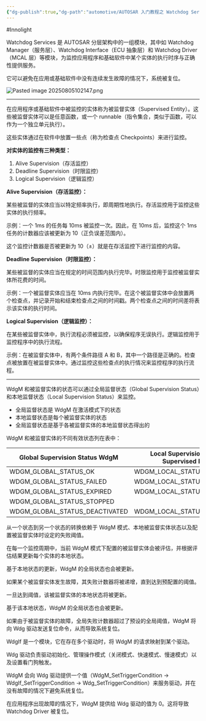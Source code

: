 ```yaml
---
{"dg-publish":true,"dg-path":"automotive/AUTOSAR 入门教程之 Watchdog Services.md","permalink":"/automotive/AUTOSAR 入门教程之 Watchdog Services/","created":"2025-08-05T10:18:09.626+08:00","updated":"2025-08-05T11:14:07.478+08:00"}
---
```


#Innolight

Watchdog Services 是 AUTOSAR 分层架构中的一组模块，其中如 Watchdog Manager（服务层）、Watchdog Interface（ECU 抽象层）和 Watchdog Driver（MCAL 层）等模块，为监控应用程序和基础软件中某个实体的执行时序与正确性提供服务。

它可以避免在应用或基础软件中没有连续发生故障的情况下，系统被复位。

![Pasted image 20250805102147.png](/img/user/0.Asset/resource/Pasted%20image%2020250805102147.png)

---

在应用程序或基础软件中被监控的实体称为被监督实体（Supervised Entity）。这些被监督实体可以是任意函数，或一个 runnable（指令集合，类似于函数，可以作为一个独立单元执行）。

这些实体通过在软件中放置一些点（称为检查点 Checkpoints）来进行监控。

**对实体的监控有三种类型：**

1. Alive Supervision（存活监控）
2. Deadline Supervision（时限监控）
3. Logical Supervision（逻辑监控）

**Alive Supervision（存活监控）：**

某些被监督的实体应当以特定频率执行，即周期性地执行。存活监控用于监控这些实体的执行频率。

示例：一个 1ms 的任务每 10ms 被监控一次。因此，在 10ms 后，监控这个 1ms 任务的计数器应该被更新为 10（正负误差范围内）。

这个监控计数器是否被更新为 10（±）就是在存活监控下进行监控的内容。

**Deadline Supervision（时限监控）：**

某些被监督的实体应当在规定的时间范围内执行完毕。时限监控用于监控被监督实体所花费的时间。

示例：一个被监督实体应当在 10ms 内执行完毕。在这个被监督实体中会放置两个检查点，并记录开始和结束检查点之间的时间戳。两个检查点之间的时间差将表示该实体的执行时间。

**Logical Supervision（逻辑监控）：**

在某些被监督实体中，执行流程必须被监控，以确保程序无误执行。逻辑监控用于监控程序中的执行流程。

示例：在被监督实体中，有两个条件路径 A 和 B，其中一个路径是正确的。检查点被放置在被监督实体中。通过监控这些检查点的执行情况来监控程序的执行流程。

---

WdgM 和被监督实体的状态可以通过全局监督状态（Global Supervision Status）和本地监督状态（Local Supervision Status）来监控。

- 全局监督状态是 WdgM 在激活模式下的状态
- 本地监督状态是每个被监督实体的状态
- 全局监督状态是基于各被监督实体的本地监督状态得出的

WdgM 和被监督实体的不同有效状态列在表中：

| Global Supervision Status WdgM | Local Supervision Status of Supervised Entities |
| ------------------------------ | ----------------------------------------------- |
| WDGM_GLOBAL_STATUS_OK          | WDGM_LOCAL_STATUS_OK                            |
| WDGM_GLOBAL_STATUS_FAILED      | WDGM_LOCAL_STATUS_FAILED                        |
| WDGM_GLOBAL_STATUS_EXPIRED     | WDGM_LOCAL_STATUS_EXPIRED                       |
| WDGM_GLOBAL_STATUS_STOPPED     |                                                 |
| WDGM_GLOBAL_STATUS_DEACTIVATED | WDGM_LOCAL_STATUS_DEACTIVATED                   |

从一个状态到另一个状态的转换依赖于 WdgM 模式、本地被监督实体状态以及配置被监督实体时设定的失败阈值。

在每一个监控周期中，当前 WdgM 模式下配置的被监督实体会被评估，并根据评估结果更新每个实体的本地状态。

基于本地状态的更新，WdgM 的全局状态也会被更新。

如果某个被监督实体发生故障，其失败计数器将被递增，直到达到预配置的阈值。

一旦达到阈值，该被监督实体的本地状态将被更新。

基于该本地状态，WdgM 的全局状态也会被更新。

如果由于被监督实体的故障，全局失败计数器超过了预设的全局阈值，WdgM 将向 Wdg 驱动发送复位命令，从而导致系统复位。

WdgIf 是一个模块，它在存在多个驱动时，将 WdgM 的请求映射到某个驱动。

Wdg 驱动负责驱动初始化、管理操作模式（关闭模式、快速模式、慢速模式）以及设置看门狗触发。

WdgM 会向 Wdg 驱动提供一个值（WdgM_SetTriggerCondition → WdgIf_SetTriggerCondition → Wdg_SetTriggerCondition）来服务驱动，并在没有故障的情况下避免系统复位。

在应用程序出现故障的情况下，WdgM 提供给 Wdg 驱动的值为 0。这将导致 Watchdog Driver 被复位。